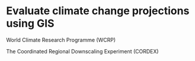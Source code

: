 # Evaluate climate change projections using GIS

World Climate Research Programme (WCRP)

The Coordinated Regional Downscaling Experiment (CORDEX)
